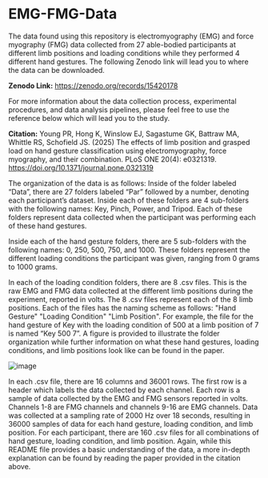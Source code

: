 # EMG-FMG-Data
The data found using this repository is electromyography (EMG) and force myography (FMG) data collected from 27 able-bodied participants at different limb positions and loading conditions while they performed 4 different hand gestures. The following Zenodo link will lead you to where the data can be downloaded.

**Zenodo Link:** https://zenodo.org/records/15420178

For more information about the data collection process, experimental procedures, and data analysis pipelines, please feel free to use the reference below which will lead you to the study.  

**Citation:** Young PR, Hong K, Winslow EJ, Sagastume GK, Battraw MA, Whittle RS, Schofield JS. (2025) The effects of limb position and grasped load on hand gesture classification using electromyography, force myography, and their combination. PLoS ONE 20(4): e0321319. https://doi.org/10.1371/journal.pone.0321319

The organization of the data is as follows: Inside of the folder labeled “Data”, there are 27 folders labeled “Par” followed by a number, denoting each participant’s dataset. Inside each of these folders are 4 sub-folders with the following names: Key, Pinch, Power, and Tripod. Each of these folders represent data collected when the participant was performing each of these hand gestures. 

Inside each of the hand gesture folders, there are 5 sub-folders with the following names: 0, 250, 500, 750, and 1000. These folders represent the different loading conditions the participant was given, ranging from 0 grams to 1000 grams. 

In each of the loading condition folders, there are 8 .csv files. This is the raw EMG and FMG data collected at the different limb positions during the experiment, reported in volts. The 8 .csv files represent each of the 8 limb positions. Each of the files has the naming scheme as follows: "Hand Gesture" "Loading Condition" "Limb Position". For example, the file for the hand gesture of Key with the loading condition of 500 at a limb position of 7 is named “Key 500 7”. A figure is provided to illustrate the folder organization while further information on what these hand gestures, loading conditions, and limb positions look like can be found in the paper.

![image](https://github.com/user-attachments/assets/ab373f9b-390a-4424-9392-daaf173cc3dc)

In each .csv file, there are 16 columns and 36001 rows. The first row is a header which labels the data collected by each channel. Each row is a sample of data collected by the EMG and FMG sensors reported in volts. Channels 1-8 are FMG channels and channels 9-16 are EMG channels. Data was collected at a sampling rate of 2000 Hz over 18 seconds, resulting in 36000 samples of data for each hand gesture, loading condition, and limb position. For each participant, there are 160 .csv files for all combinations of hand gesture, loading condition, and limb position. Again, while this README file provides a basic understanding of the data, a more in-depth explanation can be found by reading the paper provided in the citation above.

